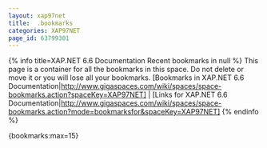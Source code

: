 ```yaml
---
layout: xap97net
title:  .bookmarks
categories: XAP97NET
page_id: 63799301
---
```



{% info title=XAP.NET 6.6 Documentation Recent bookmarks in null  %}
This page is a container for all the bookmarks in this space. Do not delete or move it or you will lose all your bookmarks.
[Bookmarks in XAP.NET 6.6 Documentation|http://www.gigaspaces.com/wiki/spaces/space-bookmarks.action?spaceKey=XAP97NET] | [Links for  XAP.NET 6.6 Documentation|http://www.gigaspaces.com/wiki/spaces/space-bookmarks.action?mode=bookmarksfor&spaceKey=XAP97NET]
{% endinfo %}

{bookmarks:max=15}
